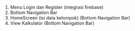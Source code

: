 1. Menu Login dan Register (integrasi firebase)
2. Bottom Navigation Bar
3. HomeScreen (isi data kelompok) (Bottom Navigation Bar)
4. View Kalkulator (Bottom Navigation Bar)
